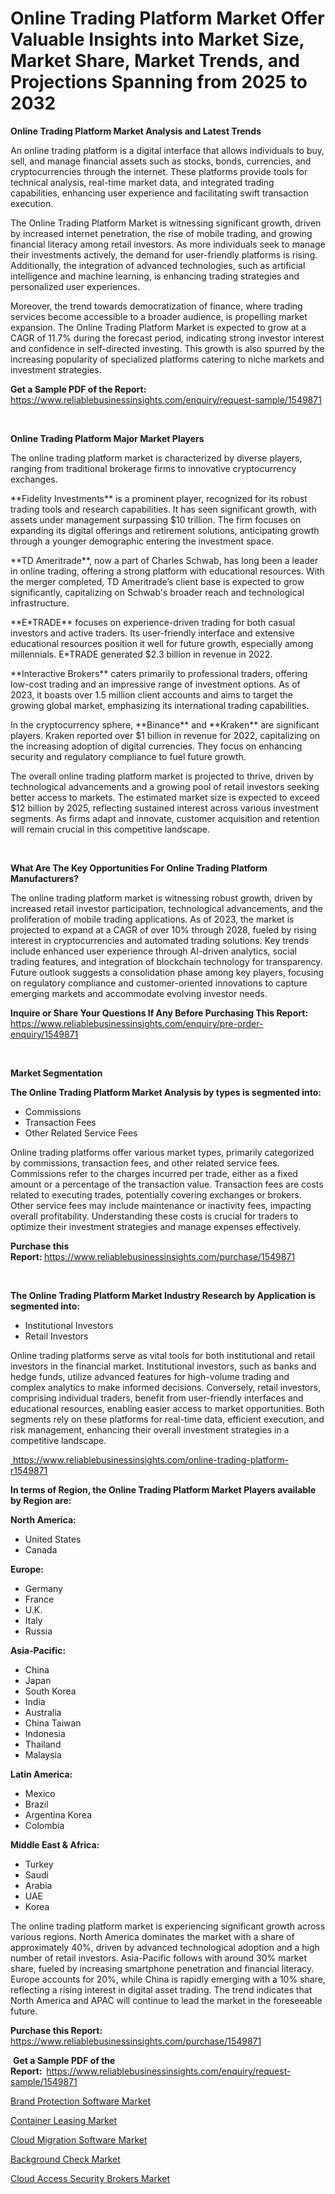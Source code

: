 <p><h1>Online Trading Platform Market Offer Valuable Insights into Market Size, Market Share, Market Trends, and Projections Spanning from 2025 to 2032</h1></p><p><strong>Online Trading Platform Market Analysis and Latest Trends</strong></p>
<p><p>An online trading platform is a digital interface that allows individuals to buy, sell, and manage financial assets such as stocks, bonds, currencies, and cryptocurrencies through the internet. These platforms provide tools for technical analysis, real-time market data, and integrated trading capabilities, enhancing user experience and facilitating swift transaction execution.</p><p>The Online Trading Platform Market is witnessing significant growth, driven by increased internet penetration, the rise of mobile trading, and growing financial literacy among retail investors. As more individuals seek to manage their investments actively, the demand for user-friendly platforms is rising. Additionally, the integration of advanced technologies, such as artificial intelligence and machine learning, is enhancing trading strategies and personalized user experiences. </p><p>Moreover, the trend towards democratization of finance, where trading services become accessible to a broader audience, is propelling market expansion. The Online Trading Platform Market is expected to grow at a CAGR of 11.7% during the forecast period, indicating strong investor interest and confidence in self-directed investing. This growth is also spurred by the increasing popularity of specialized platforms catering to niche markets and investment strategies.</p></p>
<p><strong>Get a Sample PDF of the Report:&nbsp;</strong> <a href="https://www.reliablebusinessinsights.com/enquiry/request-sample/1549871?utm_campaign=950&utm_medium=2&utm_source=Github&utm_content=ia&utm_term=09032025&utm_id=online-trading-platform">https://www.reliablebusinessinsights.com/enquiry/request-sample/1549871</a></p>
<p>&nbsp;</p>
<p><strong>Online Trading Platform Major Market Players</strong></p>
<p><p>The online trading platform market is characterized by diverse players, ranging from traditional brokerage firms to innovative cryptocurrency exchanges.</p><p>**Fidelity Investments** is a prominent player, recognized for its robust trading tools and research capabilities. It has seen significant growth, with assets under management surpassing $10 trillion. The firm focuses on expanding its digital offerings and retirement solutions, anticipating growth through a younger demographic entering the investment space.</p><p>**TD Ameritrade**, now a part of Charles Schwab, has long been a leader in online trading, offering a strong platform with educational resources. With the merger completed, TD Ameritrade’s client base is expected to grow significantly, capitalizing on Schwab's broader reach and technological infrastructure.</p><p>**E*TRADE** focuses on experience-driven trading for both casual investors and active traders. Its user-friendly interface and extensive educational resources position it well for future growth, especially among millennials. E*TRADE generated $2.3 billion in revenue in 2022.</p><p>**Interactive Brokers** caters primarily to professional traders, offering low-cost trading and an impressive range of investment options. As of 2023, it boasts over 1.5 million client accounts and aims to target the growing global market, emphasizing its international trading capabilities.</p><p>In the cryptocurrency sphere, **Binance** and **Kraken** are significant players. Kraken reported over $1 billion in revenue for 2022, capitalizing on the increasing adoption of digital currencies. They focus on enhancing security and regulatory compliance to fuel future growth.</p><p>The overall online trading platform market is projected to thrive, driven by technological advancements and a growing pool of retail investors seeking better access to markets. The estimated market size is expected to exceed $12 billion by 2025, reflecting sustained interest across various investment segments. As firms adapt and innovate, customer acquisition and retention will remain crucial in this competitive landscape.</p></p>
<p>&nbsp;</p>
<p><strong>What Are The Key Opportunities For Online Trading Platform Manufacturers?</strong></p>
<p><p>The online trading platform market is witnessing robust growth, driven by increased retail investor participation, technological advancements, and the proliferation of mobile trading applications. As of 2023, the market is projected to expand at a CAGR of over 10% through 2028, fueled by rising interest in cryptocurrencies and automated trading solutions. Key trends include enhanced user experience through AI-driven analytics, social trading features, and integration of blockchain technology for transparency. Future outlook suggests a consolidation phase among key players, focusing on regulatory compliance and customer-oriented innovations to capture emerging markets and accommodate evolving investor needs.</p></p>
<p><strong>Inquire or Share Your Questions If Any Before Purchasing This Report:</strong> <a href="https://www.reliablebusinessinsights.com/enquiry/pre-order-enquiry/1549871?utm_campaign=950&utm_medium=2&utm_source=Github&utm_content=ia&utm_term=09032025&utm_id=online-trading-platform">https://www.reliablebusinessinsights.com/enquiry/pre-order-enquiry/1549871</a></p>
<p>&nbsp;</p>
<p><strong>Market Segmentation</strong></p>
<p><strong>The Online Trading Platform Market Analysis by types is segmented into:</strong></p>
<p><ul><li>Commissions</li><li>Transaction Fees</li><li>Other Related Service Fees</li></ul></p>
<p><p>Online trading platforms offer various market types, primarily categorized by commissions, transaction fees, and other related service fees. Commissions refer to the charges incurred per trade, either as a fixed amount or a percentage of the transaction value. Transaction fees are costs related to executing trades, potentially covering exchanges or brokers. Other service fees may include maintenance or inactivity fees, impacting overall profitability. Understanding these costs is crucial for traders to optimize their investment strategies and manage expenses effectively.</p></p>
<p><strong>Purchase this Report:&nbsp;</strong><a href="https://www.reliablebusinessinsights.com/purchase/1549871?utm_campaign=950&utm_medium=2&utm_source=Github&utm_content=ia&utm_term=09032025&utm_id=online-trading-platform">https://www.reliablebusinessinsights.com/purchase/1549871</a></p>
<p>&nbsp;</p>
<p><strong>The Online Trading Platform Market Industry Research by Application is segmented into:</strong></p>
<p><ul><li>Institutional Investors</li><li>Retail Investors</li></ul></p>
<p><p>Online trading platforms serve as vital tools for both institutional and retail investors in the financial market. Institutional investors, such as banks and hedge funds, utilize advanced features for high-volume trading and complex analytics to make informed decisions. Conversely, retail investors, comprising individual traders, benefit from user-friendly interfaces and educational resources, enabling easier access to market opportunities. Both segments rely on these platforms for real-time data, efficient execution, and risk management, enhancing their overall investment strategies in a competitive landscape.</p></p>
<p><a href="https://www.reliablebusinessinsights.com/online-trading-platform-r1549871?utm_campaign=950&utm_medium=2&utm_source=Github&utm_content=ia&utm_term=09032025&utm_id=online-trading-platform">&nbsp;https://www.reliablebusinessinsights.com/online-trading-platform-r1549871</a></p>
<p><strong>In terms of Region, the Online Trading Platform Market Players available by Region are:</strong></p>
<p>
    <p> <strong> North America: </strong>
        <ul>
            <li>United States</li>
            <li>Canada</li>
        </ul>
        </p> 
    <p> <strong> Europe: </strong>
        <ul>
            <li>Germany</li>
            <li>France</li>
            <li>U.K.</li>
            <li>Italy</li>
            <li>Russia</li>
        </ul>
        </p> 
    <p> <strong> Asia-Pacific: </strong>
        <ul>
            <li>China</li>
            <li>Japan</li>
            <li>South Korea</li>
            <li>India</li>
            <li>Australia</li>
            <li>China Taiwan</li>
            <li>Indonesia</li>
            <li>Thailand</li>
            <li>Malaysia</li>
        </ul>
        </p> 
    <p> <strong> Latin America: </strong>
        <ul>
            <li>Mexico</li>
            <li>Brazil</li>
            <li>Argentina Korea</li>
            <li>Colombia</li>
        </ul>
        </p> 
    <p> <strong> Middle East & Africa: </strong>
        <ul>
            <li>Turkey</li>
            <li>Saudi</li>
            <li>Arabia</li>
            <li>UAE</li>
            <li>Korea</li>
        </ul>
    </p>
    </p>
<p><p>The online trading platform market is experiencing significant growth across various regions. North America dominates the market with a share of approximately 40%, driven by advanced technological adoption and a high number of retail investors. Asia-Pacific follows with around 30% market share, fueled by increasing smartphone penetration and financial literacy. Europe accounts for 20%, while China is rapidly emerging with a 10% share, reflecting a rising interest in digital asset trading. The trend indicates that North America and APAC will continue to lead the market in the foreseeable future.</p></p>
<p><strong>Purchase this Report: </strong><a href="https://www.reliablebusinessinsights.com/purchase/1549871?utm_campaign=950&utm_medium=2&utm_source=Github&utm_content=ia&utm_term=09032025&utm_id=online-trading-platform">https://www.reliablebusinessinsights.com/purchase/1549871</a></p>
<p>&nbsp;<strong>Get a Sample PDF of the Report:&nbsp;&nbsp;</strong><a href="https://www.reliablebusinessinsights.com/enquiry/request-sample/1549871?utm_campaign=950&utm_medium=2&utm_source=Github&utm_content=ia&utm_term=09032025&utm_id=online-trading-platform">https://www.reliablebusinessinsights.com/enquiry/request-sample/1549871</a></p>
<p><strong></strong></p>
<p><p><a href="https://github.com/fabinbuddygc/Market-Research-Report-List-1/blob/main/brand-protection-software-market.md?utm_campaign=950&utm_medium=2&utm_source=Github&utm_content=ia&utm_term=09032025&utm_id=online-trading-platform">Brand Protection Software Market</a></p><p><a href="https://github.com/motanafraxer/Market-Research-Report-List-1/blob/main/container-leasing-market.md?utm_campaign=950&utm_medium=2&utm_source=Github&utm_content=ia&utm_term=09032025&utm_id=online-trading-platform">Container Leasing Market</a></p><p><a href="https://github.com/bramsklizas/Market-Research-Report-List-1/blob/main/cloud-migration-software-market.md?utm_campaign=950&utm_medium=2&utm_source=Github&utm_content=ia&utm_term=09032025&utm_id=online-trading-platform">Cloud Migration Software Market</a></p><p><a href="https://github.com/ridchycarlas/Market-Research-Report-List-1/blob/main/background-check-market.md?utm_campaign=950&utm_medium=2&utm_source=Github&utm_content=ia&utm_term=09032025&utm_id=online-trading-platform">Background Check Market</a></p><p><a href="https://github.com/stohllaackdw/Market-Research-Report-List-1/blob/main/cloud-access-security-brokers-market.md?utm_campaign=950&utm_medium=2&utm_source=Github&utm_content=ia&utm_term=09032025&utm_id=online-trading-platform">Cloud Access Security Brokers Market</a></p></p>